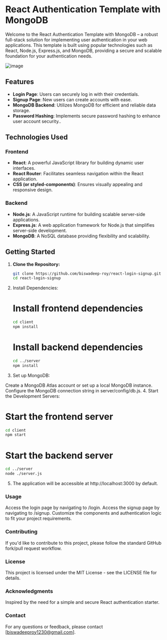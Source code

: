 # React Authentication Template with MongoDB

Welcome to the React Authentication Template with MongoDB – a robust full-stack solution for implementing user authentication in your web applications. This template is built using popular technologies such as React, Node.js, Express.js, and MongoDB, providing a secure and scalable foundation for your authentication needs.

![image](https://github.com/biswadeep-roy/react-login-signup/assets/74821633/5bc75a91-2d73-49c2-ac01-21ca20697ccd)


## Features

- **Login Page**: Users can securely log in with their credentials.
- **Signup Page**: New users can create accounts with ease.
- **MongoDB Backend**: Utilizes MongoDB for efficient and reliable data storage.
- **Password Hashing**: Implements secure password hashing to enhance user account security..

## Technologies Used

### Frontend

- **React**: A powerful JavaScript library for building dynamic user interfaces.
- **React Router**: Facilitates seamless navigation within the React application.
- **CSS (or styled-components)**: Ensures visually appealing and responsive design.

### Backend

- **Node.js**: A JavaScript runtime for building scalable server-side applications.
- **Express.js**: A web application framework for Node.js that simplifies server-side development.
- **MongoDB**: A NoSQL database providing flexibility and scalability.

## Getting Started

1. **Clone the Repository:**

   ```bash
   git clone https://github.com/biswadeep-roy/react-login-signup.git
   cd react-login-signup
   ```
   
2. Install Dependencies:
   # Install frontend dependencies
   ```bash
   cd client
   npm install
   ```
   
   # Install backend dependencies
   ```bash
   cd ../server
   npm install
   ```
3. Set up MongoDB:

Create a MongoDB Atlas account or set up a local MongoDB instance.
Configure the MongoDB connection string in server/config/db.js.
4. Start the Development Servers:
   
   # Start the frontend server
   ```bash
   cd client
   npm start
   ```

   # Start the backend server
   ```bash
   cd ../server
   node ./server.js
   ```
5. The application will be accessible at http://localhost:3000 by default.


### Usage
Access the login page by navigating to /login.
Access the signup page by navigating to /signup.
Customize the components and authentication logic to fit your project requirements.

### Contributing
If you'd like to contribute to this project, please follow the standard GitHub fork/pull request workflow.

### License
This project is licensed under the MIT License - see the LICENSE file for details.

### Acknowledgments
Inspired by the need for a simple and secure React authentication starter.

### Contact
For any questions or feedback, please contact [biswadeeproy1230@gmail.com].
